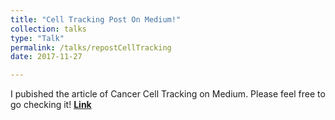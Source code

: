```yaml
---
title: "Cell Tracking Post On Medium!"
collection: talks
type: "Talk"
permalink: /talks/repostCellTracking
date: 2017-11-27

---
```


I pubished the article of Cancer Cell Tracking on Medium. Please feel free to go checking it! 
**[Link](https://medium.com/@hh595/implement-cell-tracking-step-by-step-782466b34c59)**
